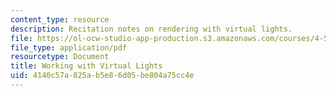 ```yaml
---
content_type: resource
description: Recitation notes on rendering with virtual lights.
file: https://ol-ocw-studio-app-production.s3.amazonaws.com/courses/4-500-introduction-to-design-computing-fall-2008/4140c57a825ab5e86d05be804a75cc4e_rec4.pdf
file_type: application/pdf
resourcetype: Document
title: Working with Virtual Lights
uid: 4140c57a-825a-b5e8-6d05-be804a75cc4e
---
```

